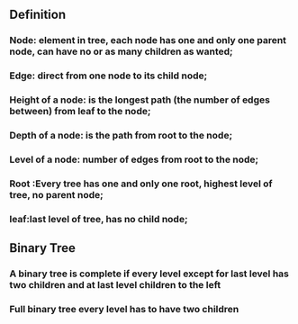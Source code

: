## Definition

### Node: element in tree, each node has one and only one parent node, can have no or as many children as wanted;
### Edge: direct from one node to its child node;
### Height of a node: is the longest path (the number of edges between) from leaf to the node;
### Depth of a node: is the path from root to the node;
### Level of a node: number of edges from root to the node;
### Root :Every tree has one and only one root, highest level of tree, no parent node;
### leaf:last level of tree, has no child node;

## Binary Tree
### A binary tree is complete if every level except for last level has two children and at last level children to the left
### Full binary tree every level has to have two children
